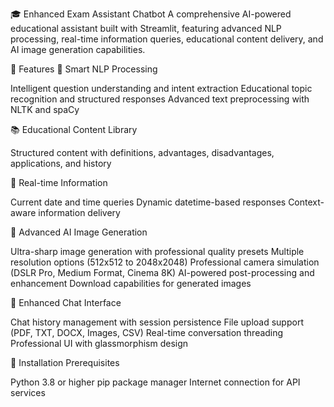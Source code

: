 🎓 Enhanced Exam Assistant Chatbot
A comprehensive AI-powered educational assistant built with Streamlit, featuring advanced NLP processing, real-time information queries, educational content delivery, and AI image generation capabilities.

🌟 Features
🧠 Smart NLP Processing

Intelligent question understanding and intent extraction
Educational topic recognition and structured responses
Advanced text preprocessing with NLTK and spaCy

📚 Educational Content Library



Structured content with definitions, advantages, disadvantages, applications, and history

📅 Real-time Information

Current date and time queries
Dynamic datetime-based responses
Context-aware information delivery

🎨 Advanced AI Image Generation

Ultra-sharp image generation with professional quality presets
Multiple resolution options (512x512 to 2048x2048)
Professional camera simulation (DSLR Pro, Medium Format, Cinema 8K)
AI-powered post-processing and enhancement
Download capabilities for generated images

💬 Enhanced Chat Interface

Chat history management with session persistence
File upload support (PDF, TXT, DOCX, Images, CSV)
Real-time conversation threading
Professional UI with glassmorphism design

🚀 Installation
Prerequisites

Python 3.8 or higher
pip package manager
Internet connection for API services
